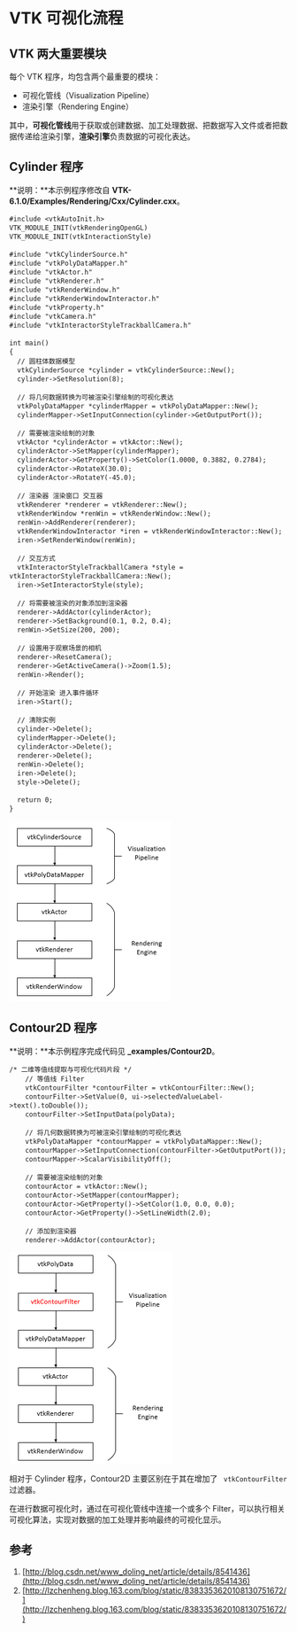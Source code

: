 # VTK 可视化流程

## VTK 两大重要模块

每个 VTK 程序，均包含两个最重要的模块：

* 可视化管线（Visualization Pipeline）
* 渲染引擎（Rendering Engine）

其中，**可视化管线**用于获取或创建数据、加工处理数据、把数据写入文件或者把数据传递给渲染引擎，**渲染引擎**负责数据的可视化表达。

## Cylinder 程序

**说明：**本示例程序修改自 **VTK-6.1.0/Examples/Rendering/Cxx/Cylinder.cxx**。

```
#include <vtkAutoInit.h>
VTK_MODULE_INIT(vtkRenderingOpenGL)
VTK_MODULE_INIT(vtkInteractionStyle)

#include "vtkCylinderSource.h"
#include "vtkPolyDataMapper.h"
#include "vtkActor.h"
#include "vtkRenderer.h"
#include "vtkRenderWindow.h"
#include "vtkRenderWindowInteractor.h"
#include "vtkProperty.h"
#include "vtkCamera.h"
#include "vtkInteractorStyleTrackballCamera.h"

int main()
{
  // 圆柱体数据模型
  vtkCylinderSource *cylinder = vtkCylinderSource::New();
  cylinder->SetResolution(8);

  // 将几何数据转换为可被渲染引擎绘制的可视化表达
  vtkPolyDataMapper *cylinderMapper = vtkPolyDataMapper::New();
  cylinderMapper->SetInputConnection(cylinder->GetOutputPort());

  // 需要被渲染绘制的对象
  vtkActor *cylinderActor = vtkActor::New();
  cylinderActor->SetMapper(cylinderMapper);
  cylinderActor->GetProperty()->SetColor(1.0000, 0.3882, 0.2784);
  cylinderActor->RotateX(30.0);
  cylinderActor->RotateY(-45.0);

  // 渲染器 渲染窗口 交互器
  vtkRenderer *renderer = vtkRenderer::New();
  vtkRenderWindow *renWin = vtkRenderWindow::New();
  renWin->AddRenderer(renderer);
  vtkRenderWindowInteractor *iren = vtkRenderWindowInteractor::New();
  iren->SetRenderWindow(renWin);

  // 交互方式
  vtkInteractorStyleTrackballCamera *style = vtkInteractorStyleTrackballCamera::New();
  iren->SetInteractorStyle(style);

  // 将需要被渲染的对象添加到渲染器
  renderer->AddActor(cylinderActor);
  renderer->SetBackground(0.1, 0.2, 0.4);
  renWin->SetSize(200, 200);

  // 设置用于观察场景的相机
  renderer->ResetCamera();
  renderer->GetActiveCamera()->Zoom(1.5);
  renWin->Render();

  // 开始渲染 进入事件循环
  iren->Start();

  // 清除实例
  cylinder->Delete();
  cylinderMapper->Delete();
  cylinderActor->Delete();
  renderer->Delete();
  renWin->Delete();
  iren->Delete();
  style->Delete();

  return 0;
}
```

![ Cylinder 工作流程](../_images/basic/cylinder_workflow.png)

## Contour2D 程序

**说明：**本示例程序完成代码见 **_examples/Contour2D**。

```
/* 二维等值线提取与可视化代码片段 */
    // 等值线 Filter
    vtkContourFilter *contourFilter = vtkContourFilter::New();
    contourFilter->SetValue(0, ui->selectedValueLabel->text().toDouble());
    contourFilter->SetInputData(polyData);

    // 将几何数据转换为可被渲染引擎绘制的可视化表达
    vtkPolyDataMapper *contourMapper = vtkPolyDataMapper::New();
    contourMapper->SetInputConnection(contourFilter->GetOutputPort());
    contourMapper->ScalarVisibilityOff();

    // 需要被渲染绘制的对象
    contourActor = vtkActor::New();
    contourActor->SetMapper(contourMapper);
    contourActor->GetProperty()->SetColor(1.0, 0.0, 0.0);
    contourActor->GetProperty()->SetLineWidth(2.0);

    // 添加到渲染器
    renderer->AddActor(contourActor);
```

![ Contour2D 工作流程](../_images/basic/contour2d_workflow.png)

相对于 Cylinder 程序，Contour2D 主要区别在于其在增加了 ```
vtkContourFilter```
 过滤器。

在进行数据可视化时，通过在可视化管线中连接一个或多个 Filter，可以执行相关可视化算法，实现对数据的加工处理并影响最终的可视化显示。

## 参考

1. [http://blog.csdn.net/www_doling_net/article/details/8541436](http://blog.csdn.net/www_doling_net/article/details/8541436)
2. [http://lzchenheng.blog.163.com/blog/static/8383353620108130751672/](http://lzchenheng.blog.163.com/blog/static/8383353620108130751672/)
